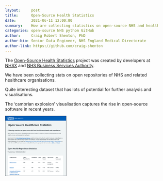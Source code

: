 ```yaml
---
layout:     post
title:      Open-Source Health Statistics
date:       2021-06-11 12:00:00
summary:    How are collecting statistics on open-source NHS and healthcare related code repositories
categories: open-source NHS python GitHub
author:     Craig Robert Shenton, PhD
author-bio: Senior Data Engineer, NHS England Medical Directorate
author-link: https://github.com/craig-shenton
---
```


The [Open-Source Health Statistics](https://nhs-pycom.github.io/opensource-health-statistics/) project was created by developers at [NHSX](https://www.nhsx.nhs.uk/) and [NHS Business Services Authority](https://www.nhsbsa.nhs.uk/).

We have been collecting stats on open repositories of NHS and related healthcare organisations. 

Quite interesting dataset that has lots of potential for further analysis and visualisations. 

The ‘cambrian explosion’ visualisation captures the rise in open-source software in recent years.

<a href="https://nhs-pycom.github.io/opensource-health-statistics/">
    <img class="nhsuk-image__img" style='border:1px solid #212b32' src="assets/img/posts/open-source-stats-min.png" alt="Open Analytics Template" width="200px">
</a>

